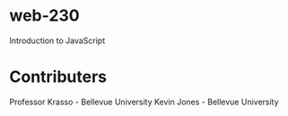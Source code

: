 # web-230

Introduction to JavaScript

# Contributers

Professor Krasso - Bellevue University
Kevin Jones - Bellevue University

